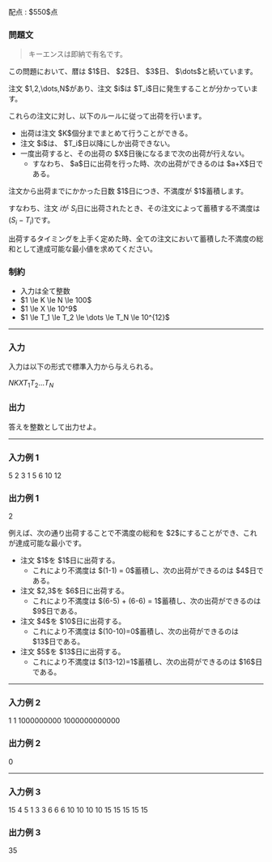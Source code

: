 
<div>

<span>

<span>

<p>
配点 : $550$点
</p>

<div>

<section>

### **問題文**

<blockquote>

<p>
キーエンスは即納で有名です。
</p>

</blockquote>

<p>
この問題において、暦は $1$日、 $2$日、 $3$日、 $\dots$と続いています。
</p>

<p>
注文 $1,2,\dots,N$があり、注文 $i$は $T_i$日に発生することが分かっています。

これらの注文に対し、以下のルールに従って出荷を行います。  
</p>

<ul>

<li>
出荷は注文 $K$個分までまとめて行うことができる。
</li>

<li>
注文 $i$は、 $T_i$日以降にしか出荷できない。
</li>

<li>
一度出荷すると、その出荷の $X$日後になるまで次の出荷が行えない。
<ul>

<li>
すなわち、 $a$日に出荷を行った時、次の出荷ができるのは $a+X$日である。
</li>

</ul>

</li>

</ul>

<p>
注文から出荷までにかかった日数 $1$日につき、不満度が $1$蓄積します。

すなわち、注文 $i$が $S_i$日に出荷されたとき、その注文によって蓄積する不満度は $(S_i - T_i)$です。
</p>

<p>
出荷するタイミングを上手く定めた時、全ての注文において蓄積した不満度の総和として達成可能な最小値を求めてください。
</p>

</section>

</div>

<div>

<section>

### **制約**

<ul>

<li>
入力は全て整数
</li>

<li>
$1 \le K \le N \le 100$
</li>

<li>
$1 \le X \le 10^9$
</li>

<li>
$1 \le T_1 \le T_2 \le \dots \le T_N \le 10^{12}$
</li>

</ul>

</section>

</div>

---

<div>

<div>

<section>

### **入力**

<p>
入力は以下の形式で標準入力から与えられる。
</p>

<div>

$N$$K$$X$$T_1$$T_2$$\dots$$T_N$
</div>

</section>

</div>

<div>

<section>

### **出力**

<p>
答えを整数として出力せよ。
</p>

</section>

</div>

</div>

---

<div>

<section>

### **入力例 1**

<div>

5 2 3
1 5 6 10 12

</div>

</section>

</div>

<div>

<section>

### **出力例 1**

<div>

2

</div>

<p>
例えば、次の通り出荷することで不満度の総和を $2$にすることができ、これが達成可能な最小です。
</p>

<ul>

<li>
注文 $1$を $1$日に出荷する。
<ul>

<li>
これにより不満度は $(1-1) = 0$蓄積し、次の出荷ができるのは $4$日である。
</li>

</ul>

</li>

<li>
注文 $2,3$を $6$日に出荷する。
<ul>

<li>
これにより不満度は $(6-5) + (6-6) = 1$蓄積し、次の出荷ができるのは $9$日である。
</li>

</ul>

</li>

<li>
注文 $4$を $10$日に出荷する。
<ul>

<li>
これにより不満度は $(10-10)=0$蓄積し、次の出荷ができるのは $13$日である。
</li>

</ul>

</li>

<li>
注文 $5$を $13$日に出荷する。
<ul>

<li>
これにより不満度は $(13-12)=1$蓄積し、次の出荷ができるのは $16$日である。
</li>

</ul>

</li>

</ul>

</section>

</div>

---

<div>

<section>

### **入力例 2**

<div>

1 1 1000000000
1000000000000

</div>

</section>

</div>

<div>

<section>

### **出力例 2**

<div>

0

</div>

</section>

</div>

---

<div>

<section>

### **入力例 3**

<div>

15 4 5
1 3 3 6 6 6 10 10 10 10 15 15 15 15 15

</div>

</section>

</div>

<div>

<section>

### **出力例 3**

<div>

35

</div>

</section>

</div>

</span>

</span>

</div>
